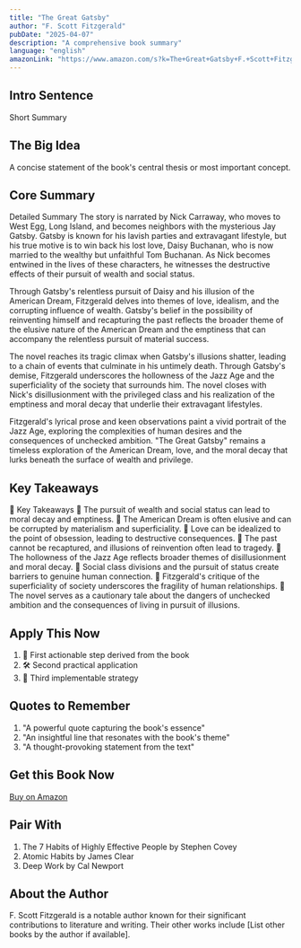 ```yaml
---
title: "The Great Gatsby"
author: "F. Scott Fitzgerald"
pubDate: "2025-04-07"
description: "A comprehensive book summary"
language: "english"
amazonLink: "https://www.amazon.com/s?k=The+Great+Gatsby+F.+Scott+Fitzgerald&tag=gmh07-20"
---
```


## Intro Sentence
Short Summary

## The Big Idea
A concise statement of the book's central thesis or most important concept.

## Core Summary
Detailed Summary
The story is narrated by Nick Carraway, who moves to West Egg, Long Island, and becomes neighbors with the mysterious Jay Gatsby. Gatsby is known for his lavish parties and extravagant lifestyle, but his true motive is to win back his lost love, Daisy Buchanan, who is now married to the wealthy but unfaithful Tom Buchanan. As Nick becomes entwined in the lives of these characters, he witnesses the destructive effects of their pursuit of wealth and social status.

Through Gatsby's relentless pursuit of Daisy and his illusion of the American Dream, Fitzgerald delves into themes of love, idealism, and the corrupting influence of wealth. Gatsby's belief in the possibility of reinventing himself and recapturing the past reflects the broader theme of the elusive nature of the American Dream and the emptiness that can accompany the relentless pursuit of material success.

The novel reaches its tragic climax when Gatsby's illusions shatter, leading to a chain of events that culminate in his untimely death. Through Gatsby's demise, Fitzgerald underscores the hollowness of the Jazz Age and the superficiality of the society that surrounds him. The novel closes with Nick's disillusionment with the privileged class and his realization of the emptiness and moral decay that underlie their extravagant lifestyles.

Fitzgerald's lyrical prose and keen observations paint a vivid portrait of the Jazz Age, exploring the complexities of human desires and the consequences of unchecked ambition. "The Great Gatsby" remains a timeless exploration of the American Dream, love, and the moral decay that lurks beneath the surface of wealth and privilege.

## Key Takeaways
🔑 Key Takeaways
🔑 The pursuit of wealth and social status can lead to moral decay and emptiness.
🔑 The American Dream is often elusive and can be corrupted by materialism and superficiality.
🔑 Love can be idealized to the point of obsession, leading to destructive consequences.
🔑 The past cannot be recaptured, and illusions of reinvention often lead to tragedy.
🔑 The hollowness of the Jazz Age reflects broader themes of disillusionment and moral decay.
🔑 Social class divisions and the pursuit of status create barriers to genuine human connection.
🔑 Fitzgerald's critique of the superficiality of society underscores the fragility of human relationships.
🔑 The novel serves as a cautionary tale about the dangers of unchecked ambition and the consequences of living in pursuit of illusions.


## Apply This Now
1. 🎯 First actionable step derived from the book
2. 🛠 Second practical application
3. 🌱 Third implementable strategy

## Quotes to Remember
1. "A powerful quote capturing the book's essence"
2. "An insightful line that resonates with the book's theme"
3. "A thought-provoking statement from the text"

## Get this Book Now
[Buy on Amazon](https://www.amazon.com/s?k=The+Great+Gatsby+F.+Scott+Fitzgerald&tag=gmh07-20)

## Pair With
1. The 7 Habits of Highly Effective People by Stephen Covey
2. Atomic Habits by James Clear
3. Deep Work by Cal Newport

## About the Author
F. Scott Fitzgerald is a notable author known for their significant contributions to literature and writing. Their other works include [List other books by the author if available].
